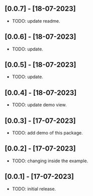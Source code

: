 ## [0.0.7] - [18-07-2023]

* TODO: update readme.

## [0.0.6] - [18-07-2023]

* TODO: update.

## [0.0.5] - [18-07-2023]

* TODO: update.

## [0.0.4] - [18-07-2023]

* TODO: update demo view.

## [0.0.3] - [17-07-2023]

* TODO: add demo of this package.

## [0.0.2] - [17-07-2023]

* TODO: changing inside the example.

## [0.0.1] - [17-07-2023]

* TODO: initial release.
